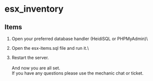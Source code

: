 # esx\_inventory

## Items

1. Open your preferred database handler (HeidiSQL or PHPMyAdmin)\

2. Open the esx-items.sql file and run it.\

3. Restart the server.\
   \
   And now you are all set.\
   If you have any questions please use the mechanic chat or ticket.

